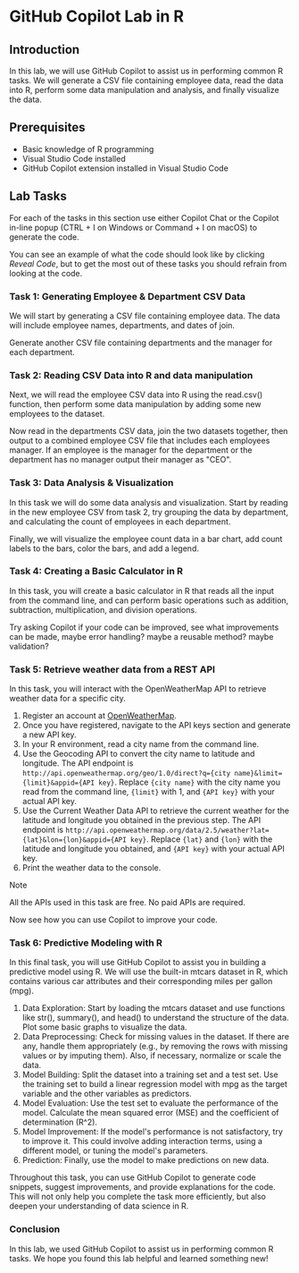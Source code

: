 # GitHub Copilot Lab in R

## Introduction
In this lab, we will use GitHub Copilot to assist us in performing common R tasks. We will generate a CSV file containing employee data, read the data into R, perform some data manipulation and analysis, and finally visualize the data.

## Prerequisites
- Basic knowledge of R programming
- Visual Studio Code installed
- GitHub Copilot extension installed in Visual Studio Code

## Lab Tasks
For each of the tasks in this section use either Copilot Chat or the Copilot in-line popup (CTRL + I on Windows or Command + I on macOS) to generate the code. 

You can see an example of what the code should look like by clicking *Reveal Code*, but to get the most out of these tasks you should refrain from looking at the code.

### Task 1: Generating Employee & Department CSV Data
We will start by generating a CSV file containing employee data. The data will include employee names, departments, and dates of join.

Generate another CSV file containing departments and the manager for each department.

### Task 2: Reading CSV Data into R and data manipulation
Next, we will read the employee CSV data into R using the read.csv() function, then perform some data manipulation by adding some new employees to the dataset.

Now read in the departments CSV data, join the two datasets together, then output to a combined employee CSV file that includes each employees manager. If an employee is the manager for the department or the department has no manager output their manager as "CEO".

### Task 3: Data Analysis & Visualization

In this task we will do some data analysis and visualization. Start by reading in the new employee CSV from task 2, try grouping the data by department, and calculating the count of employees in each department.

Finally, we will visualize the employee count data in a bar chart, add count labels to the bars, color the bars, and add a legend.

### Task 4: Creating a Basic Calculator in R
In this task, you will create a basic calculator in R that reads all the input from the command line, and can perform basic operations such as addition, subtraction, multiplication, and division operations. 

Try asking Copilot if your code can be improved, see what improvements can be made, maybe error handling? maybe a reusable method? maybe validation?

### Task 5: Retrieve weather data from a REST API

In this task, you will interact with the OpenWeatherMap API to retrieve weather data for a specific city.

1. Register an account at [OpenWeatherMap](https://openweathermap.org/).
2. Once you have registered, navigate to the API keys section and generate a new API key.
3. In your R environment, read a city name from the command line.
4. Use the Geocoding API to convert the city name to latitude and longitude. The API endpoint is `http://api.openweathermap.org/geo/1.0/direct?q={city name}&limit={limit}&appid={API key}`. Replace `{city name}` with the city name you read from the command line, `{limit}` with 1, and `{API key}` with your actual API key.
5. Use the Current Weather Data API to retrieve the current weather for the latitude and longitude you obtained in the previous step. The API endpoint is `http://api.openweathermap.org/data/2.5/weather?lat={lat}&lon={lon}&appid={API key}`. Replace `{lat}` and `{lon}` with the latitude and longitude you obtained, and `{API key}` with your actual API key.
6. Print the weather data to the console.

> [!NOTE]  
> All the APIs used in this task are free. No paid APIs are required.

Now see how you can use Copilot to improve your code.

### Task 6: Predictive Modeling with R
In this final task, you will use GitHub Copilot to assist you in building a predictive model using R. We will use the built-in mtcars dataset in R, which contains various car attributes and their corresponding miles per gallon (mpg).

1. Data Exploration: Start by loading the mtcars dataset and use functions like str(), summary(), and head() to understand the structure of the data. Plot some basic graphs to visualize the data.
2. Data Preprocessing: Check for missing values in the dataset. If there are any, handle them appropriately (e.g., by removing the rows with missing values or by imputing them). Also, if necessary, normalize or scale the data.
3. Model Building: Split the dataset into a training set and a test set. Use the training set to build a linear regression model with mpg as the target variable and the other variables as predictors.
4. Model Evaluation: Use the test set to evaluate the performance of the model. Calculate the mean squared error (MSE) and the coefficient of determination (R^2).
5. Model Improvement: If the model's performance is not satisfactory, try to improve it. This could involve adding interaction terms, using a different model, or tuning the model's parameters.
6. Prediction: Finally, use the model to make predictions on new data.

Throughout this task, you can use GitHub Copilot to generate code snippets, suggest improvements, and provide explanations for the code. This will not only help you complete the task more efficiently, but also deepen your understanding of data science in R.

### Conclusion
In this lab, we used GitHub Copilot to assist us in performing common R tasks. We hope you found this lab helpful and learned something new!
